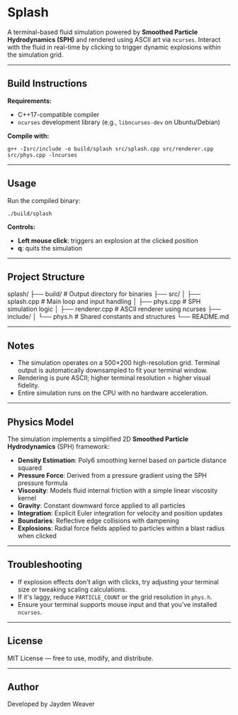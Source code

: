 # Splash

A terminal-based fluid simulation powered by **Smoothed Particle Hydrodynamics (SPH)** and rendered using ASCII art via `ncurses`. Interact with the fluid in real-time by clicking to trigger dynamic explosions within the simulation grid.

---

## Build Instructions

**Requirements:**

- C++17-compatible compiler  
- `ncurses` development library (e.g., `libncurses-dev` on Ubuntu/Debian)

**Compile with:**

`g++ -Isrc/include -o build/splash src/splash.cpp src/renderer.cpp src/phys.cpp -lncurses`

---

## Usage

Run the compiled binary:

`./build/splash`

**Controls:**

- **Left mouse click**: triggers an explosion at the clicked position  
- **q**: quits the simulation

---

## Project Structure

splash/
├── build/ # Output directory for binaries
├── src/
│ ├── splash.cpp # Main loop and input handling
│ ├── phys.cpp # SPH simulation logic
│ ├── renderer.cpp # ASCII renderer using ncurses
├── include/
│ └── phys.h # Shared constants and structures
└── README.md

---

## Notes

- The simulation operates on a 500×200 high-resolution grid. Terminal output is automatically downsampled to fit your terminal window.
- Rendering is pure ASCII; higher terminal resolution = higher visual fidelity.
- Entire simulation runs on the CPU with no hardware acceleration.

---

## Physics Model

The simulation implements a simplified 2D **Smoothed Particle Hydrodynamics** (SPH) framework:

- **Density Estimation**: Poly6 smoothing kernel based on particle distance squared  
- **Pressure Force**: Derived from a pressure gradient using the SPH pressure formula  
- **Viscosity**: Models fluid internal friction with a simple linear viscosity kernel  
- **Gravity**: Constant downward force applied to all particles  
- **Integration**: Explicit Euler integration for velocity and position updates  
- **Boundaries**: Reflective edge collisions with dampening  
- **Explosions**: Radial force fields applied to particles within a blast radius when clicked

---

## Troubleshooting

- If explosion effects don't align with clicks, try adjusting your terminal size or tweaking scaling calculations.
- If it's laggy, reduce `PARTICLE_COUNT` or the grid resolution in `phys.h`.
- Ensure your terminal supports mouse input and that you’ve installed `ncurses`.

---

## License

MIT License — free to use, modify, and distribute.

---

## Author

Developed by Jayden Weaver
